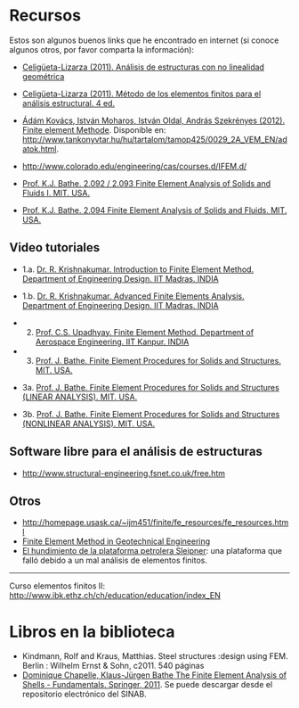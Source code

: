 # Recursos

Estos son algunos buenos links que he encontrado en internet (si conoce algunos otros, por favor comparta la información):

* [Celigüeta-Lizarza (2011). Análisis de estructuras con no linealidad geométrica](http://hdl.handle.net/10171/19068)
* [Celigüeta-Lizarza (2011). Método de los elementos finitos para el análisis estructural. 4 ed.](http://hdl.handle.net/10171/19069)
* [Ádám Kovács, István Moharos, István Oldal, András Szekrényes (2012). Finite element Methode](http://www.tankonyvtar.hu/hu/tartalom/tamop425/0029_2A_VEM_EN/VEM-EN.pdf). Disponible en: http://www.tankonyvtar.hu/hu/tartalom/tamop425/0029_2A_VEM_EN/adatok.html.

* http://www.colorado.edu/engineering/cas/courses.d/IFEM.d/

* [Prof. K.J. Bathe. 2.092 / 2.093 Finite Element Analysis of Solids and Fluids I. MIT. USA.](http://ocw.mit.edu/courses/mechanical-engineering/2-092-finite-element-analysis-of-solids-and-fluids-i-fall-2009/)

* [Prof. K.J. Bathe. 2.094 Finite Element Analysis of Solids and Fluids. MIT. USA.](http://ocw.mit.edu/courses/mechanical-engineering/2-094-finite-element-analysis-of-solids-and-fluids-spring-2008/index.htm)

## Video tutoriales

* 1.a. [Dr. R. Krishnakumar. Introduction to Finite Element Method. Department of Engineering Design. IIT Madras. INDIA](http://nptel.iitm.ac.in/video.php?subjectId=112106135)
* 1.b. [Dr. R. Krishnakumar. Advanced Finite Elements Analysis. Department of Engineering Design. IIT Madras. INDIA](http://nptel.iitm.ac.in/video.php?subjectId=112106130)

* 2. [Prof. C.S. Upadhyay. Finite Element Method. Department of Aerospace Engineering. IIT Kanpur. INDIA](http://nptel.iitm.ac.in/video.php?subjectId=112104115)

* 3. [Prof. J. Bathe. Finite Element Procedures for Solids and Structures. MIT. USA.](http://ocw.mit.edu/resources/res-2-002-finite-element-procedures-for-solids-and-structures-spring-2010/index.htm)

* 3a. [Prof. J. Bathe. Finite Element Procedures for Solids and Structures (LINEAR ANALYSIS). MIT. USA.](http://ocw.mit.edu/resources/res-2-002-finite-element-procedures-for-solids-and-structures-spring-2010/linear/)

* 3b. [Prof. J. Bathe. Finite Element Procedures for Solids and Structures (NONLINEAR ANALYSIS). MIT. USA.](http://ocw.mit.edu/resources/res-2-002-finite-element-procedures-for-solids-and-structures-spring-2010/nonlinear/)


## Software libre para el análisis de estructuras
* http://www.structural-engineering.fsnet.co.uk/free.htm

## Otros
* http://homepage.usask.ca/~ijm451/finite/fe_resources/fe_resources.html
* [Finite Element Method in Geotechnical Engineering](http://download.fine.cz/manuals/T08_Geo_FEM_EN.pdf)
* [El hundimiento de la plataforma petrolera Sleipner](http://www.ima.umn.edu/~arnold/disasters/sleipner.html): una plataforma que falló debido a un mal análisis de elementos finitos.

---
Curso elementos finitos II: http://www.ibk.ethz.ch/ch/education/education/index_EN


# Libros en la biblioteca
* Kindmann, Rolf and Kraus, Matthias. Steel structures :design using FEM. Berlin : Wilhelm Ernst & Sohn, c2011. 540 páginas 
* [Dominique Chapelle, Klaus-Jürgen Bathe The Finite Element Analysis of Shells - Fundamentals. Springer, 2011](http://link.springer.com/book/10.1007/978-3-642-16408-8/page/1). Se puede descargar desde el repositorio electrónico del SINAB.
